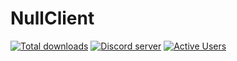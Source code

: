 # NullClient
[![Total downloads](https://img.shields.io/github/downloads/CrafterlKrunker/NullClient/total)](https://github.com/CrafterlKrunker/NullClient/releases)
[![Discord server](https://discord.com/api/guilds/866392516025778216/widget.png)](https://discord.gg/DVy6mC6Q2f)
[![Active Users](https://img.shields.io/badge/dynamic/json?color=green&label=Active%20Users&query=%24.users&url=https%3A%2F%2Fnullclient.vercel.app%2Fapi%2Fusers)](https://discord.gg/DVy6mC6Q2f)
